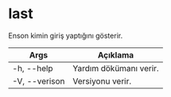 # last
Enson kimin giriş yaptığını gösterir.

| Args | Açıklama |
| -------- | -------- |
| -h, --help | Yardım dökümanı verir. |
| -V, --verison | Versiyonu verir. |
